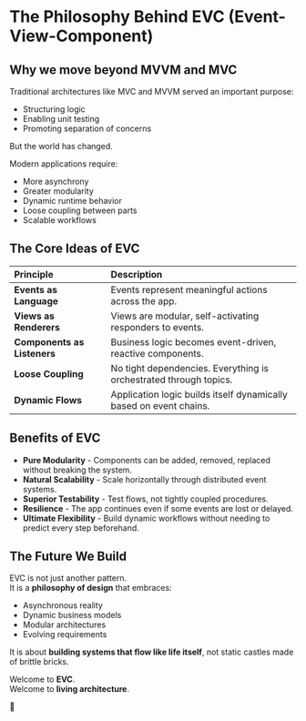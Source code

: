 # The Philosophy Behind EVC (Event-View-Component)

## Why we move beyond MVVM and MVC

Traditional architectures like MVC and MVVM served an important purpose:
- Structuring logic
- Enabling unit testing
- Promoting separation of concerns

But the world has changed.

Modern applications require:
- More asynchrony
- Greater modularity
- Dynamic runtime behavior
- Loose coupling between parts
- Scalable workflows

## The Core Ideas of EVC

| Principle | Description |
|:--|:--|
| **Events as Language** | Events represent meaningful actions across the app. |
| **Views as Renderers** | Views are modular, self-activating responders to events. |
| **Components as Listeners** | Business logic becomes event-driven, reactive components. |
| **Loose Coupling** | No tight dependencies. Everything is orchestrated through topics. |
| **Dynamic Flows** | Application logic builds itself dynamically based on event chains. |

## Benefits of EVC

- **Pure Modularity** - Components can be added, removed, replaced without breaking the system.
- **Natural Scalability** - Scale horizontally through distributed event systems.
- **Superior Testability** - Test flows, not tightly coupled procedures.
- **Resilience** - The app continues even if some events are lost or delayed.
- **Ultimate Flexibility** - Build dynamic workflows without needing to predict every step beforehand.

## The Future We Build

EVC is not just another pattern.  
It is a **philosophy of design** that embraces:
- Asynchronous reality
- Dynamic business models
- Modular architectures
- Evolving requirements

It is about **building systems that flow like life itself**, not static castles made of brittle bricks.

Welcome to **EVC**.  
Welcome to **living architecture**.

🚀
